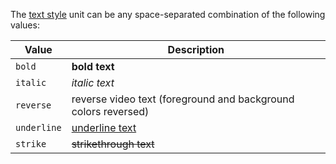 The [text style](/styles/css_units/text_style) unit can be any space-separated combination of the following values:

| Value       | Description                                                    |
|-------------|----------------------------------------------------------------|
| `bold`      | **bold text**                                                  |
| `italic`    | _italic text_                                                  |
| `reverse`   | reverse video text (foreground and background colors reversed) |
| `underline` | <u>underline text</u>                                          |
| `strike`    | <s>strikethrough text</s>                                      |
